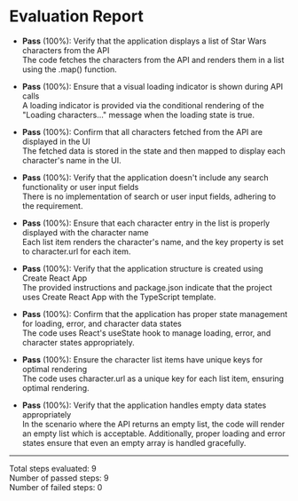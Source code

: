 # Evaluation Report

- **Pass** (100%): Verify that the application displays a list of Star Wars characters from the API  
  The code fetches the characters from the API and renders them in a list using the .map() function.

- **Pass** (100%): Ensure that a visual loading indicator is shown during API calls  
  A loading indicator is provided via the conditional rendering of the "Loading characters..." message when the loading state is true.

- **Pass** (100%): Confirm that all characters fetched from the API are displayed in the UI  
  The fetched data is stored in the state and then mapped to display each character's name in the UI.

- **Pass** (100%): Verify that the application doesn't include any search functionality or user input fields  
  There is no implementation of search or user input fields, adhering to the requirement.

- **Pass** (100%): Ensure that each character entry in the list is properly displayed with the character name  
  Each list item renders the character's name, and the key property is set to character.url for each item.

- **Pass** (100%): Verify that the application structure is created using Create React App  
  The provided instructions and package.json indicate that the project uses Create React App with the TypeScript template.

- **Pass** (100%): Confirm that the application has proper state management for loading, error, and character data states  
  The code uses React's useState hook to manage loading, error, and character states appropriately.

- **Pass** (100%): Ensure the character list items have unique keys for optimal rendering  
  The code uses character.url as a unique key for each list item, ensuring optimal rendering.

- **Pass** (100%): Verify that the application handles empty data states appropriately  
  In the scenario where the API returns an empty list, the code will render an empty list which is acceptable. Additionally, proper loading and error states ensure that even an empty array is handled gracefully.

---

Total steps evaluated: 9  
Number of passed steps: 9  
Number of failed steps: 0
